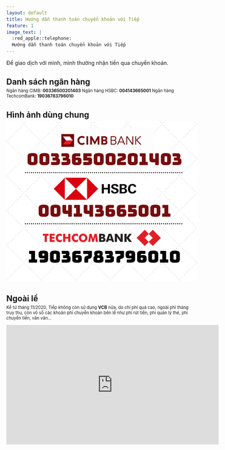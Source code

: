 ```yaml
---
layout: default
title: Hướng dẫn thanh toán chuyển khoản với Tiếp
feature: 1
image_text: |
  :red_apple::telephone:
  Hướng dẫn thanh toán chuyển khoản với Tiếp
---
```


Để giao dịch với mình, mình thường nhận tiền qua chuyển khoản.

## Danh sách ngân hàng

Ngân hàng CIMB: 
**00336500201403**
Ngân hàng HSBC: 
**004143665001**
Ngân hàng TechcomBank: 
**19036783796010**


## Hình ảnh dùng chung


![Danh sách ngân hàng Tiếp dùng](/images/tiep/nganhang.png)

## Ngoài lề

Kể từ tháng 11/2020, Tiếp không còn sử dụng **VCB** nữa, do chi phí quá cao, ngoài phí tháng truy thu, còn vô số các khoản phí chuyển khoản bên lề như phí rút tiền, phí quản lý thẻ, phí chuyển tiền, vân vân...

<iframe width="560" height="315" src="https://www.youtube.com/embed/1ZYbU82GVz4" frameborder="0" allow="accelerometer; autoplay; clipboard-write; encrypted-media; gyroscope; picture-in-picture" allowfullscreen></iframe>

<style>
  h2 + p { margin-top: -1.2em; font-size: .8em; }
  article ul { list-style: square; }
</style>
